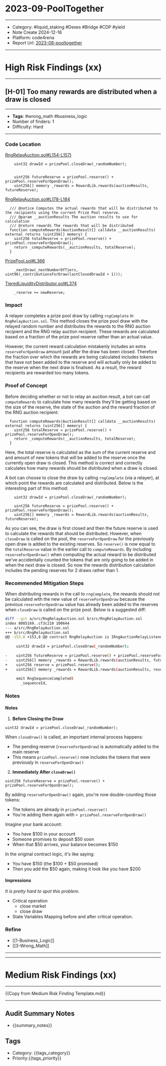 # 2023-09-PoolTogether
---
- Category: #liquid_staking #Dexes #Bridge #CDP #yield 
- Note Create 2024-12-16
- Platform: code4rena
- Report Url: [2023-08-pooltogether](https://code4rena.com/reports/2023-08-pooltogether)
---
# High Risk Findings (xx)

---
## [H-01] Too many rewards are distributed when a draw is closed

----
- **Tags**: #wrong_math #business_logic 
- Number of finders: 1
- Difficulty: Hard
---
### Code Location

[RngRelayAuction.sol#L154-L157)](https://github.com/GenerationSoftware/pt-v5-draw-auction/blob/f1c6d14a1772d6609de1870f8713fb79977d51c1/src/RngRelayAuction.sol#L154-L157)
```solidity
    uint32 drawId = prizePool.closeDraw(_randomNumber);


    uint256 futureReserve = prizePool.reserve() + prizePool.reserveForOpenDraw();
    uint256[] memory _rewards = RewardLib.rewards(auctionResults, futureReserve);
```

[RngRelayAuction.sol#L178-L184](https://github.com/GenerationSoftware/pt-v5-draw-auction/blob/f1c6d14a1772d6609de1870f8713fb79977d51c1/src/RngRelayAuction.sol#L178-L184)
```solidity
  /// @notice Computes the actual rewards that will be distributed to the recipients using the current Prize Pool reserve.
  /// @param __auctionResults The auction results to use for calculation
  /// @return rewards The rewards that will be distributed
  function computeRewards(AuctionResult[] calldata __auctionResults) external returns (uint256[] memory) {
    uint256 totalReserve = prizePool.reserve() + prizePool.reserveForOpenDraw();
    return _computeRewards(__auctionResults, totalReserve);
  }
```

[PrizePool.sol#L366](https://github.com/GenerationSoftware/pt-v5-prize-pool/blob/26557afa439934afc080eca6165fe3ce5d4b63cd/src/PrizePool.sol#L366)
```solidity
    _nextDraw(_nextNumberOfTiers, uint96(_contributionsForDraw(lastClosedDrawId + 1)));
```

[TieredLiquidityDistributor.sol#L374](https://github.com/GenerationSoftware/pt-v5-prize-pool/blob/26557afa439934afc080eca6165fe3ce5d4b63cd/src/abstract/TieredLiquidityDistributor.sol#L374)
```solidity
    _reserve += newReserve;
```
### Impact

A relayer completes a prize pool draw by calling `rngComplete` in `RngRelayAuction.sol`. This method closes the prize pool draw with the relayed random number and distributes the rewards to the RNG auction recipient and the RNG relay auction recipient. These rewards are calculated based on a fraction of the prize pool reserve rather than an actual value.

However, the current reward calculation mistakenly includes an extra `reserveForOpenDraw` amount just after the draw has been closed. Therefore the fraction over which the rewards are being calculated includes tokens that have not been added to the reserve and will actually only be added to the reserve when the next draw is finalised. As a result, the reward recipients are rewarded too many tokens.
### Proof of Concept

Before deciding whether or not to relay an auction result, a bot can call `computeRewards` to calculate how many rewards they'll be getting based on the size of the reserve, the state of the auction and the reward fraction of the RNG auction recipient:

```solidity
  function computeRewards(AuctionResult[] calldata __auctionResults) external returns (uint256[] memory) {
    uint256 totalReserve = prizePool.reserve() + prizePool.reserveForOpenDraw();
    return _computeRewards(__auctionResults, totalReserve);
  }
```

Here, the total reserve is calculated as the sum of the current reserve and and amount of new tokens that will be added to the reserve once the currently open draw is closed. This method is correct and correctly calculates how many rewards should be distributed when a draw is closed.

A bot can choose to close the draw by calling `rngComplete` (via a relayer), at which point the rewards are calculated and distributed. Below is the interesting part of this method:

```solidity
    uint32 drawId = prizePool.closeDraw(_randomNumber);

    uint256 futureReserve = prizePool.reserve() + prizePool.reserveForOpenDraw();
    uint256[] memory _rewards = RewardLib.rewards(auctionResults, futureReserve);
```

As you can see, the draw is first closed and then the future reserve is used to calculate the rewards that should be distributed. However, when `closeDraw` is called on the pool, the `reserveForOpenDraw` for the previously open draw is added to the existing reserves. So `reserve()` is now equal to the `totalReserve` value in the earlier call to `computeRewards`. By including `reserveForOpenDraw()` when computing the actual reward to be distributed we've accidentally counted the tokens that are only going to be added in when the next draw is closed. So now the rewards distribution calculation includes the pending reserves for 2 draws rather than 1.

### Recommended Mitigation Steps

When distributing rewards in the call to `rngComplete`, the rewards should not be calculated with the new value of `reserveForOpenDraw` because the previous `reserveForOpenDraw` value has already been added to the reserves when `closeDraw` is called on the prize pool. Below is a suggested diff:

```bash
diff --git a/src/RngRelayAuction.sol b/src/RngRelayAuction.sol
index 8085169..cf3c210 100644
--- a/src/RngRelayAuction.sol
+++ b/src/RngRelayAuction.sol
@@ -153,8 +153,8 @@ contract RngRelayAuction is IRngAuctionRelayListener, IAuction {
 
     uint32 drawId = prizePool.closeDraw(_randomNumber);
 
-    uint256 futureReserve = prizePool.reserve() + prizePool.reserveForOpenDraw();
-    uint256[] memory _rewards = RewardLib.rewards(auctionResults, futureReserve);
+    uint256 reserve = prizePool.reserve();
+    uint256[] memory _rewards = RewardLib.rewards(auctionResults, reserve);
 
     emit RngSequenceCompleted(
       _sequenceId,

```

### Notes

#### Notes 
1. **Before Closing the Draw**    
```solidity
uint32 drawId = prizePool.closeDraw(_randomNumber);
```
   When `closeDraw()` is called, an important internal process happens:
 - The pending reserve (`reserveForOpenDraw`) is automatically added to the main reserve
 - This means `prizePool.reserve()` now includes the tokens that were previously in `reserveForOpenDraw()`

2.  **Immediately After `closeDraw()`**
```solidity
uint256 futureReserve = prizePool.reserve() + prizePool.reserveForOpenDraw();
```
   By adding `reserveForOpenDraw()` again, you're now double-counting those tokens:	
- The tokens are already in `prizePool.reserve()`
- You're adding them again with `+ prizePool.reserveForOpenDraw()`

Imagine your bank account:

- You have $100 in your account
- Someone promises to deposit $50 soon
- When that $50 arrives, your balance becomes $150

In the original contract logic, it's like saying:

- You have $150 (the $100 + $50 promised)
- Then you add the $50 again, making it look like you have $200
#### Impressions

*It is pretty hard to spot this problem.*

- Critical operation
	- close market
	- close draw
- State Variables Mapping before and after critical operation.

### Refine
- [[1-Business_Logic]]
- [[3-Wrong_Math]]
---

---

# Medium Risk Findings (xx)

---

{{Copy from Medium Risk Finding Template.md}}

---

## Audit Summary Notes
- {{summary_notes}}

## Tags
- Category: {{tags_category}}
- Priority:{{tags_priority}}